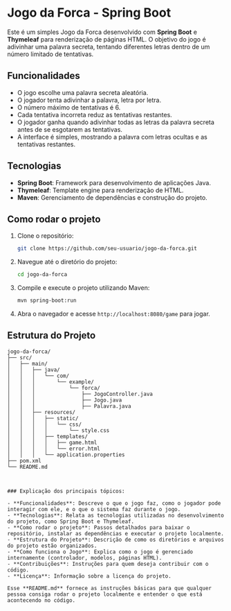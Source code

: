 # Jogo da Forca - Spring Boot

Este é um simples Jogo da Forca desenvolvido com **Spring Boot** e **Thymeleaf** para renderização de páginas HTML. O objetivo do jogo é adivinhar uma palavra secreta, tentando diferentes letras dentro de um número limitado de tentativas.

## Funcionalidades

- O jogo escolhe uma palavra secreta aleatória.
- O jogador tenta adivinhar a palavra, letra por letra.
- O número máximo de tentativas é 6.
- Cada tentativa incorreta reduz as tentativas restantes.
- O jogador ganha quando adivinhar todas as letras da palavra secreta antes de se esgotarem as tentativas.
- A interface é simples, mostrando a palavra com letras ocultas e as tentativas restantes.

## Tecnologias

- **Spring Boot**: Framework para desenvolvimento de aplicações Java.
- **Thymeleaf**: Template engine para renderização de HTML.
- **Maven**: Gerenciamento de dependências e construção do projeto.

## Como rodar o projeto

1. Clone o repositório:

    ```bash
    git clone https://github.com/seu-usuario/jogo-da-forca.git
    ```

2. Navegue até o diretório do projeto:

    ```bash
    cd jogo-da-forca
    ```

3. Compile e execute o projeto utilizando Maven:

    ```bash
    mvn spring-boot:run
    ```

4. Abra o navegador e acesse `http://localhost:8080/game` para jogar.

## Estrutura do Projeto

```plaintext
jogo-da-forca/
├── src/
│   ├── main/
│   │   ├── java/
│   │   │   └── com/
│   │   │       └── example/
│   │   │           └── forca/
│   │   │               ├── JogoController.java
│   │   │               ├── Jogo.java
│   │   │               ├── Palavra.java
│   │   ├── resources/
│   │   │   ├── static/
│   │   │   │   └── css/
│   │   │   │       └── style.css
│   │   │   ├── templates/
│   │   │   │   ├── game.html
│   │   │   │   └── error.html
│   │   │   └── application.properties
├── pom.xml
└── README.md



### Explicação dos principais tópicos:

- **Funcionalidades**: Descreve o que o jogo faz, como o jogador pode interagir com ele, e o que o sistema faz durante o jogo.
- **Tecnologias**: Relata as tecnologias utilizadas no desenvolvimento do projeto, como Spring Boot e Thymeleaf.
- **Como rodar o projeto**: Passos detalhados para baixar o repositório, instalar as dependências e executar o projeto localmente.
- **Estrutura do Projeto**: Descrição de como os diretórios e arquivos do projeto estão organizados.
- **Como funciona o Jogo**: Explica como o jogo é gerenciado internamente (controlador, modelos, páginas HTML).
- **Contribuições**: Instruções para quem deseja contribuir com o código.
- **Licença**: Informação sobre a licença do projeto.

Esse **README.md** fornece as instruções básicas para que qualquer pessoa consiga rodar o projeto localmente e entender o que está acontecendo no código.

